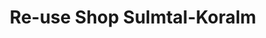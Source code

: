 ---
title: "Re-use Shop Sulmtal-Koralm"
url: /wies/re-use-shop-sulmtal-koralm/
shop: Gebrauchtwaren
---